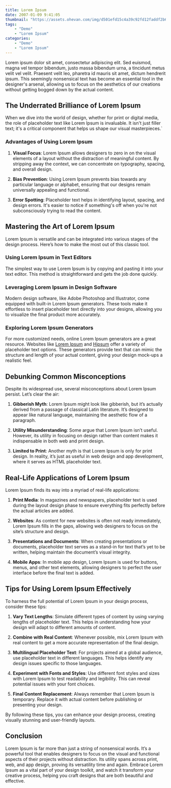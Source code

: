 ```yaml
---
title: Lorem Ipsum
date: 2007-01-09 9:41:05
thumbnail: "https://assets.ohevan.com/img/d501efd15c4a39c92fd12faddf2b693d.webp"
tags:
    - "Demo"
    - "Lorem Ipsum"
categories:
    - "Demo"
    - "Lorem Ipsum"
---
```


Lorem ipsum dolor sit amet, consectetur adipiscing elit. Sed euismod, magna vel tempor bibendum, justo massa bibendum urna, a tincidunt metus velit vel velit. Praesent velit leo, pharetra id mauris sit amet, dictum hendrerit ipsum. This seemingly nonsensical text has become an essential tool in the designer's arsenal, allowing us to focus on the aesthetics of our creations without getting bogged down by the actual content.

## The Underrated Brilliance of Lorem Ipsum

When we dive into the world of design, whether for print or digital media, the role of placeholder text like Lorem Ipsum is invaluable. It isn't just filler text; it's a critical component that helps us shape our visual masterpieces.`

### Advantages of Using Lorem Ipsum

1. **Visual Focus**: Lorem Ipsum allows designers to zero in on the visual elements of a layout without the distraction of meaningful content. By stripping away the context, we can concentrate on typography, spacing, and overall design.

2. **Bias Prevention**: Using Lorem Ipsum prevents bias towards any particular language or alphabet, ensuring that our designs remain universally appealing and functional.

3. **Error Spotting**: Placeholder text helps in identifying layout, spacing, and design errors. It's easier to notice if something's off when you're not subconsciously trying to read the content.

## Mastering the Art of Lorem Ipsum

Lorem Ipsum is versatile and can be integrated into various stages of the design process. Here’s how to make the most out of this classic tool.

### Using Lorem Ipsum in Text Editors

The simplest way to use Lorem Ipsum is by copying and pasting it into your text editor. This method is straightforward and gets the job done quickly.

### Leveraging Lorem Ipsum in Design Software

Modern design software, like Adobe Photoshop and Illustrator, come equipped with built-in Lorem Ipsum generators. These tools make it effortless to insert placeholder text directly into your designs, allowing you to visualize the final product more accurately.

### Exploring Lorem Ipsum Generators

For more customized needs, online Lorem Ipsum generators are a great resource. Websites like [Lorem Ipsum](https://loremipsum.io/) and [Hipsum](https://hipsum.co/) offer a variety of placeholder text options. These generators provide text that can mimic the structure and length of your actual content, giving your design mock-ups a realistic feel.

## Debunking Common Misconceptions

Despite its widespread use, several misconceptions about Lorem Ipsum persist. Let’s clear the air:

1. **Gibberish Myth**: Lorem Ipsum might look like gibberish, but it’s actually derived from a passage of classical Latin literature. It’s designed to appear like natural language, maintaining the aesthetic flow of a paragraph.

2. **Utility Misunderstanding**: Some argue that Lorem Ipsum isn’t useful. However, its utility in focusing on design rather than content makes it indispensable in both web and print design.

3. **Limited to Print**: Another myth is that Lorem Ipsum is only for print design. In reality, it’s just as useful in web design and app development, where it serves as HTML placeholder text.

## Real-Life Applications of Lorem Ipsum

Lorem Ipsum finds its way into a myriad of real-life applications:

1. **Print Media**: In magazines and newspapers, placeholder text is used during the layout design phase to ensure everything fits perfectly before the actual articles are added.

2. **Websites**: As content for new websites is often not ready immediately, Lorem Ipsum fills in the gaps, allowing web designers to focus on the site’s structure and design.

3. **Presentations and Documents**: When creating presentations or documents, placeholder text serves as a stand-in for text that’s yet to be written, helping maintain the document’s visual integrity.

4. **Mobile Apps**: In mobile app design, Lorem Ipsum is used for buttons, menus, and other text elements, allowing designers to perfect the user interface before the final text is added.

## Tips for Using Lorem Ipsum Effectively

To harness the full potential of Lorem Ipsum in your design process, consider these tips:

1. **Vary Text Lengths**: Simulate different types of content by using varying lengths of placeholder text. This helps in understanding how your design will adapt to different amounts of content.

2. **Combine with Real Content**: Whenever possible, mix Lorem Ipsum with real content to get a more accurate representation of the final design.

3. **Multilingual Placeholder Text**: For projects aimed at a global audience, use placeholder text in different languages. This helps identify any design issues specific to those languages.

4. **Experiment with Fonts and Styles**: Use different font styles and sizes with Lorem Ipsum to test readability and legibility. This can reveal potential issues with your font choices.

5. **Final Content Replacement**: Always remember that Lorem Ipsum is temporary. Replace it with actual content before publishing or presenting your design.

By following these tips, you can enhance your design process, creating visually stunning and user-friendly layouts.

## Conclusion

Lorem Ipsum is far more than just a string of nonsensical words. It’s a powerful tool that enables designers to focus on the visual and functional aspects of their projects without distraction. Its utility spans across print, web, and app design, proving its versatility time and again. Embrace Lorem Ipsum as a vital part of your design toolkit, and watch it transform your creative process, helping you craft designs that are both beautiful and effective.